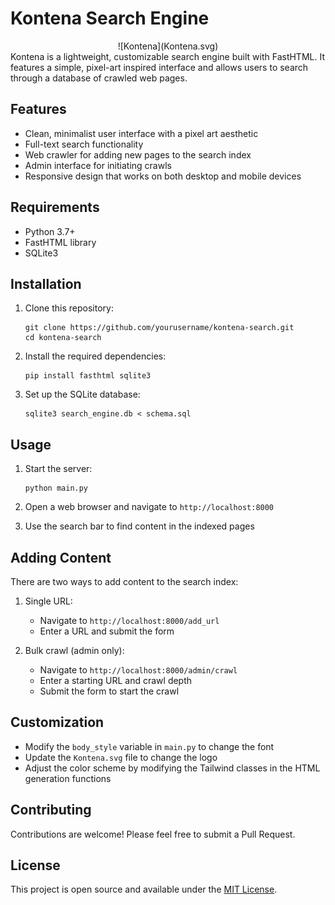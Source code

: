 # Kontena Search Engine
<div align="center">
![Kontena](Kontena.svg)</div>
Kontena is a lightweight, customizable search engine built with FastHTML. It features a simple, pixel-art inspired interface and allows users to search through a database of crawled web pages.

## Features

- Clean, minimalist user interface with a pixel art aesthetic
- Full-text search functionality
- Web crawler for adding new pages to the search index
- Admin interface for initiating crawls
- Responsive design that works on both desktop and mobile devices

## Requirements

- Python 3.7+
- FastHTML library
- SQLite3

## Installation

1. Clone this repository:
   ```
   git clone https://github.com/yourusername/kontena-search.git
   cd kontena-search
   ```

2. Install the required dependencies:
   ```
   pip install fasthtml sqlite3
   ```

3. Set up the SQLite database:
   ```
   sqlite3 search_engine.db < schema.sql
   ```

## Usage

1. Start the server:
   ```
   python main.py
   ```

2. Open a web browser and navigate to `http://localhost:8000`

3. Use the search bar to find content in the indexed pages

## Adding Content

There are two ways to add content to the search index:

1. Single URL:
   - Navigate to `http://localhost:8000/add_url`
   - Enter a URL and submit the form

2. Bulk crawl (admin only):
   - Navigate to `http://localhost:8000/admin/crawl`
   - Enter a starting URL and crawl depth
   - Submit the form to start the crawl

## Customization

- Modify the `body_style` variable in `main.py` to change the font
- Update the `Kontena.svg` file to change the logo
- Adjust the color scheme by modifying the Tailwind classes in the HTML generation functions

## Contributing

Contributions are welcome! Please feel free to submit a Pull Request.

## License

This project is open source and available under the [MIT License](LICENSE).
